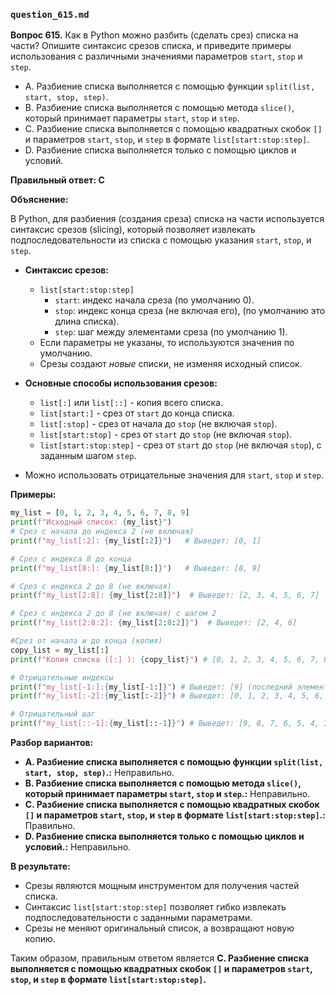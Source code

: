 ### `question_615.md`

**Вопрос 615.** Как в Python можно разбить (сделать срез) списка на части? Опишите синтаксис срезов списка, и приведите примеры использования с различными значениями параметров `start`, `stop` и `step`.

-   A.  Разбиение списка выполняется с помощью функции `split(list, start, stop, step)`.
-   B.  Разбиение списка выполняется с помощью метода `slice()`, который принимает параметры `start`, `stop` и `step`.
-  C. Разбиение списка выполняется с помощью квадратных скобок `[]` и параметров `start`, `stop`, и `step` в формате `list[start:stop:step]`.
- D. Разбиение списка выполняется только с помощью циклов и условий.

**Правильный ответ: C**

**Объяснение:**

В Python, для разбиения (создания среза) списка на части используется синтаксис срезов (slicing), который позволяет извлекать подпоследовательности из списка с помощью указания `start`, `stop`, и `step`.

*   **Синтаксис срезов:**
    *   `list[start:stop:step]`
        *   `start`: индекс начала среза (по умолчанию 0).
        *   `stop`: индекс конца среза (не включая его), (по умолчанию это длина списка).
        *   `step`:  шаг между элементами среза (по умолчанию 1).
     * Если параметры не указаны, то используются значения по умолчанию.
     * Срезы создают *новые* списки, не изменяя исходный список.

*   **Основные способы использования срезов:**
    *   `list[:]` или `list[::]`  - копия всего списка.
    *  `list[start:]` - срез от `start` до конца списка.
    *  `list[:stop]` - срез от начала до `stop` (не включая `stop`).
    *   `list[start:stop]` - срез от `start` до `stop` (не включая `stop`).
    *   `list[start:stop:step]` - срез от `start` до `stop` (не включая `stop`), с заданным шагом `step`.
   *  Можно использовать отрицательные значения для  `start`, `stop` и `step`.

**Примеры:**

```python
my_list = [0, 1, 2, 3, 4, 5, 6, 7, 8, 9]
print(f"Исходный список: {my_list}")
# Срез с начала до индекса 2 (не включая)
print(f"my_list[:2]: {my_list[:2]}")   # Выведет: [0, 1]

# Срез с индекса 8 до конца
print(f"my_list[8:]: {my_list[8:]}")   # Выведет: [8, 9]

# Срез с индекса 2 до 8 (не включая)
print(f"my_list[2:8]: {my_list[2:8]}")  # Выведет: [2, 3, 4, 5, 6, 7]

# Срез с индекса 2 до 8 (не включая) с шагом 2
print(f"my_list[2:8:2]: {my_list[2:8:2]}")  # Выведет: [2, 4, 6]

#Срез от начала и до конца (копия)
copy_list = my_list[:]
print(f"Копия списка ([:] ): {copy_list}") # [0, 1, 2, 3, 4, 5, 6, 7, 8, 9]

# Отрицательные индексы
print(f"my_list[-1:]:{my_list[-1:]}") # Выведет: [9] (последний элемент)
print(f"my_list[:-2]:{my_list[:-2]}") # Выведет: [0, 1, 2, 3, 4, 5, 6, 7] ( все кроме последних 2х)

# Отрицательный шаг
print(f"my_list[::-1]:{my_list[::-1]}") # Выведет: [9, 8, 7, 6, 5, 4, 3, 2, 1, 0] (разворот)
```
**Разбор вариантов:**
*  **A. Разбиение списка выполняется с помощью функции `split(list, start, stop, step)`.:** Неправильно.
*   **B. Разбиение списка выполняется с помощью метода `slice()`, который принимает параметры `start`, `stop` и `step`.:** Неправильно.
*   **C. Разбиение списка выполняется с помощью квадратных скобок `[]` и параметров `start`, `stop`, и `step` в формате `list[start:stop:step]`.:** Правильно.
*   **D. Разбиение списка выполняется только с помощью циклов и условий.:** Неправильно.

**В результате:**
*   Срезы являются мощным инструментом для получения частей списка.
*   Синтаксис `list[start:stop:step]` позволяет гибко извлекать подпоследовательности с заданными параметрами.
*   Срезы не меняют оригинальный список, а возвращают новую копию.

Таким образом, правильным ответом является **C. Разбиение списка выполняется с помощью квадратных скобок `[]` и параметров `start`, `stop`, и `step` в формате `list[start:stop:step]`.**
